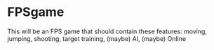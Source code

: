 # FPSgame
This will be an FPS game that should contain these features: moving, jumping, shooting, target training, (maybe) AI, (maybe) Online
